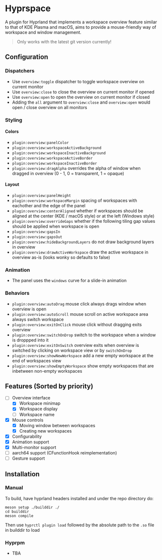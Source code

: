 # Hyprspace

A plugin for Hyprland that implements a workspace overview feature similar to that of KDE Plasma and macOS, aims to provide a mouse-friendly way of workspace and window management.

> Only works with the latest git version currently!

## Configuration
### Dispatchers
- Use `overview:toggle` dispatcher to toggle workspace overview on current monitor
- Use `overview:close` to close the overview on current monitor if opened
- Use `overview:open` to open the overview on current monitor if closed
- Adding the `all` argument to `overview:close` and `overview:open` would open / close overview on all monitors
### Styling
#### Colors
- `plugin:overview:panelColor`
- `plugin:overview:workspaceActiveBackground`
- `plugin:overview:workspaceInactiveBackground`
- `plugin:overview:workspaceActiveBorder`
- `plugin:overview:workspaceInactiveBorder`
- `plugin:overview:dragAlpha` overrides the alpha of window when dragged in overview (0 - 1, 0 = transparent, 1 = opaque)
#### Layout
- `plugin:overview:panelHeight`
- `plugin:overview:workspaceMargin` spacing of workspaces with eachother and the edge of the panel
- `plugin:overview:centerAligned` whether if workspaces should be aligned at the center (KDE / macOS style) or at the left (Windows style)
- `plugin:overview:overrideGaps` whether if the following tiling gap values should be applied when workspace is open
- `plugin:overview:gapsIn`
- `plugin:overview:gapsOut`
- `plugin:overview:hideBackgroundLayers` do not draw background layers in overview
- `plugin:overview:drawActiveWorkspace` draw the active workspace in overview as-is (looks wonky so defaults to false)

### Animation
- The panel uses the `windows` curve for a slide-in animation

### Behaviors
- `plugin:overview:autoDrag` mouse click always drags window when overview is open
- `plugin:overview:autoScroll` mouse scroll on active workspace area always switch workspace
- `plugin:overview:exitOnClick` mouse click without dragging exits overview
- `plugin:overview:switchOnDrop` switch to the workspace when a window is droppped into it
- `plugin:overview:exitOnSwitch` overview exits when overview is switched by clicking on workspace view or by `switchOnDrop`
- `plugin:overview:showNewWorkspace` add a new empty workspace at the end of workspaces view
- `plugin:overview:showEmptyWorkspace` show empty workspaces that are inbetween non-empty workspaces

## Features (Sorted by priority)
- [ ] Overview interface
    - [x] Workspace minimap
    - [x] Workspace display
    - [ ] Workspace name
- [x] Mouse controls
    - [x] Moving window between workspaces
    - [x] Creating new workspaces
- [x] Configurability
- [x] Animation support
- [x] Multi-monitor support
- [ ] aarch64 support (CFunctionHook reimplementation)
- [ ] Gesture support

## Installation

### Manual

To build, have hyprland headers installed and under the repo directory do:
```
meson setup ./builddir ./
cd builddir
meson compile
```
Then use `hyprctl plugin load` followed by the absolute path to the `.so` file in builddir to load

### Hyprpm
- TBA
